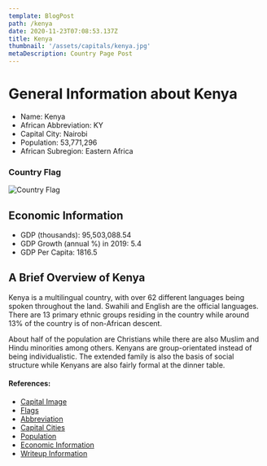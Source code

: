 ```yaml
---
template: BlogPost
path: /kenya
date: 2020-11-23T07:08:53.137Z
title: Kenya
thumbnail: '/assets/capitals/kenya.jpg'
metaDescription: Country Page Post
---
```


# General Information about Kenya

- Name: Kenya
- African Abbreviation: KY
- Capital City: Nairobi
- Population: 53,771,296
- African Subregion: Eastern Africa

### Country Flag
![Country Flag](https://raw.githubusercontent.com/hjnilsson/country-flags/master/png1000px/ke.png)

## Economic Information
 - GDP (thousands): 95,503,088.54
 - GDP Growth (annual %) in 2019: 5.4
 - GDP Per Capita: 1816.5

## A Brief Overview of Kenya

Kenya is a multilingual country, with over 62 different languages being spoken throughout the land. Swahili and English are the official languages. There are 13 primary ethnic groups residing in the country while around 13% of the country is of non-African descent.

About half of the population are Christians while there are also Muslim and Hindu minorities among others. Kenyans are group-orientated instead of being individualistic. The extended family is also the basis of social structure while Kenyans are also fairly formal at the dinner table.

#### References:
- [Capital Image](https://i.pinimg.com/originals/e1/ef/dd/e1efdd138e0410287b90244fe47e28a5.jpg)
- [Flags](https://github.com/hjnilsson/country-flags)
- [Abbreviation](https://planetarynames.wr.usgs.gov/Abbreviations)
- [Capital Cities](https://www.nationsonline.org/oneworld/capitals_africa.htm)
- [Population](https://www.worldometers.info/population/countries-in-africa-by-population/)
- [Economic Information](https://data.worldbank.org/)
- [Writeup Information](https://www.commisceo-global.com/resources/country-guides/kenya-guide)
